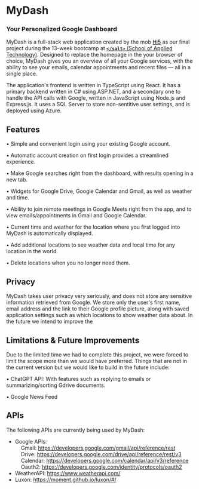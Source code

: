 # MyDash

### Your Personalized Google Dashboard

MyDash is a full-stack web application created by the mob [Hi5](https://github.com/Salt-Hi5/) as our final project during the 13-week bootcamp at [**`</salt>`** (School of Applied Technology)](https://www.linkedin.com/company/applied-technology-stockholm/mycompany/). Designed to replace the homepage in the your browser of choice, MyDash gives you an overview of all your Google services, with the ability to see your emails, calendar appointments and recent files — all in a single place.

The application's frontend is written in TypeScript using React. It has a primary backend written in C# using ASP.NET, and a secondary one to handle the API calls with Google, written in JavaScript using Node.js and Express.js. It uses a SQL Server to store non-sentitive user settings, and is deployed using Azure.

<!-- Check out MyDash today at https://salmon-island-036fee403.2.azurestaticapps.net -->


## Features

• Simple and convenient login using your existing Google account.

• Automatic account creation on first login provides a streamlined experience.

• Make Google searches right from the dashboard, with results opening in a new tab.

• Widgets for Google Drive, Google Calendar and Gmail, as well as weather and time.

• Ability to join remote meetings in Google Meets right from the app, and to view emails/appointments in Gmail and Google Calendar.

• Current time and weather for the location where you first logged into MyDash is automatically displayed.

• Add additional locations to see weather data and local time for any location in the world.

• Delete locations when you no longer need them.


## Privacy

MyDash takes user privacy very seriously, and does not store any sensitive information retrieved from Google. We store only the user's first name, email address and the link to their Google profile picture, along with saved application settings such as which locations to show weather data about. In the future we intend to improve the 


## Limitations & Future Improvements

Due to the limited time we had to complete this project, we were forced to limit the scope more than we would have preferred. Things that are not in the current version but we would like to build in the future include:

• ChatGPT API: With features such as replying to emails or summarizing/sorting Gdrive documents. 

• Google News Feed

## APIs
The following APIs are currently being used by MyDash:
* Google APIs: <br/> 
&nbsp;&nbsp;&nbsp; Gmail: https://developers.google.com/gmail/api/reference/rest  <br/>
&nbsp;&nbsp;&nbsp; Drive: https://developers.google.com/drive/api/reference/rest/v3 <br/>
&nbsp;&nbsp;&nbsp; Calendar: https://developers.google.com/calendar/api/v3/reference <br/>
&nbsp;&nbsp;&nbsp; Oauth2: https://developers.google.com/identity/protocols/oauth2  <br/>
* WeatherAPI: https://www.weatherapi.com/
* Luxon: https://moment.github.io/luxon/#/

